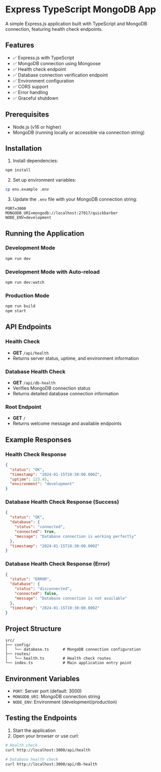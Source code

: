 # Express TypeScript MongoDB App

A simple Express.js application built with TypeScript and MongoDB connection, featuring health check endpoints.

## Features

- ✅ Express.js with TypeScript
- ✅ MongoDB connection using Mongoose
- ✅ Health check endpoint
- ✅ Database connection verification endpoint
- ✅ Environment configuration
- ✅ CORS support
- ✅ Error handling
- ✅ Graceful shutdown

## Prerequisites

- Node.js (v16 or higher)
- MongoDB (running locally or accessible via connection string)

## Installation

1. Install dependencies:

```bash
npm install
```

2. Set up environment variables:

```bash
cp env.example .env
```

3. Update the `.env` file with your MongoDB connection string:

```
PORT=3000
MONGODB_URI=mongodb://localhost:27017/quickbarber
NODE_ENV=development
```

## Running the Application

### Development Mode

```bash
npm run dev
```

### Development Mode with Auto-reload

```bash
npm run dev:watch
```

### Production Mode

```bash
npm run build
npm start
```

## API Endpoints

### Health Check

- **GET** `/api/health`
- Returns server status, uptime, and environment information

### Database Health Check

- **GET** `/api/db-health`
- Verifies MongoDB connection status
- Returns detailed database connection information

### Root Endpoint

- **GET** `/`
- Returns welcome message and available endpoints

## Example Responses

### Health Check Response

```json
{
  "status": "OK",
  "timestamp": "2024-01-15T10:30:00.000Z",
  "uptime": 123.45,
  "environment": "development"
}
```

### Database Health Check Response (Success)

```json
{
  "status": "OK",
  "database": {
    "status": "connected",
    "connected": true,
    "message": "Database connection is working perfectly"
  },
  "timestamp": "2024-01-15T10:30:00.000Z"
}
```

### Database Health Check Response (Error)

```json
{
  "status": "ERROR",
  "database": {
    "status": "disconnected",
    "connected": false,
    "message": "Database connection is not available"
  },
  "timestamp": "2024-01-15T10:30:00.000Z"
}
```

## Project Structure

```
src/
├── config/
│   └── database.ts      # MongoDB connection configuration
├── routes/
│   └── health.ts        # Health check routes
└── index.ts             # Main application entry point
```

## Environment Variables

- `PORT`: Server port (default: 3000)
- `MONGODB_URI`: MongoDB connection string
- `NODE_ENV`: Environment (development/production)

## Testing the Endpoints

1. Start the application
2. Open your browser or use curl:

```bash
# Health check
curl http://localhost:3000/api/health

# Database health check
curl http://localhost:3000/api/db-health
```
